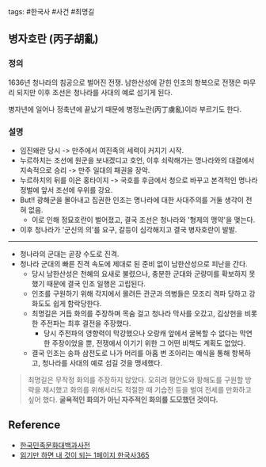 tags: #한국사 #사건 #최명길

## 병자호란 (丙子胡亂)

### 정의
1636년 청나라의 침공으로 벌어진 전쟁. 남한산성에 갇힌 인조의 항복으로 전쟁은 마무리 되지만 이후 조선은 청나라를 사대의 예로 섬기게 된다.

병자년에 일어나 정축년에 끝났기 때문에 병정노란(丙丁虜亂)이라 부르기도 한다. 

### 설명
- 임진왜란 당시 -> 만주에서 여진족의 세력이 커지기 시작.
- 누르하치는 조선에 원군을 보내겠디고 호언, 이후 쇠락해가는 명나라와의 대결에서 지속적으로 승리 -> 만주 일대의 패권을 장악.
- 누르하치의 뒤를 이은 홍타이지 -> 국호를 후금에서 청으로 바꾸고 본격적인 명나라 정벌에 앞서 조선에 우위를 강요.
- But!! 광해군을 몰아내고 집권한 인조는 명나라에 대한 사대주의를 거둘 생각이 전혀 없음.
	- 이로 인해 정묘호란이 벌어졌고, 결국 조선은 청나라와 '형제의 맹약'을 맺는다.
- 이후 청나라가 '군신의 의'를 요구, 갈등이 심각해지고 결국 병자호란이 발발. 

---

- 청나라의 군대는 곧장 수도로 진격.
- 청나라 군대의 빠른 진격 속도에 제대로 된 준비 없이 남한산성으로 피난을 간다.
	- 당시 남한산성은 천혜의 요새로 불렸으나, 충분한 군대와 군량미를 확보하지 못했기 때문에 결국 인조 일행은 고립된다.
	- 인조를 구원하기 위해 각지에서 몰려든 관군과 의병들은 모조리 격파 당하고 강화도도 쉽게 함락당한다.
	- 최명길은 거듭 화의를 주장하며 목숨 걸고 청나라 막사를 오갔고, 김상헌을 비롯한 주전파는 최후 결전을 주장했다.
		- 당시 주전파의 영향력이 막강했으나 오랑캐 앞에서 굴복할 수 없다는 막연한 주장이었을 뿐, 전쟁에서 이기기 위한 그 어떤 비책도 계획도 없었다.
	- 결국 인조는 송파 삼전도로 나가 머리를 아홉 번 조아리는 예식을 통해 항복하고, 청나라를 사대의 예로 섬길 것을 맹세했다.

> 최명길은 무작정 화의를 주장하지 않았다. 오히려 평안도와 황해도를 구원할 방략을 제시했고 화의를 위해서라도 적절한 때 기습전 등을 벌여 전세를 만화하고 싶어 했다. **굴욕적인 화의가 아닌 자주적인 화의를 도모했던 것이다.**

## Reference
- [한국민족문화대백과사전](https://encykorea.aks.ac.kr/Contents/Item/E0023151)
- [읽기만 하면 내 것이 되는 1페이지 한국사365](http://www.yes24.com/Product/Goods/90460886)
